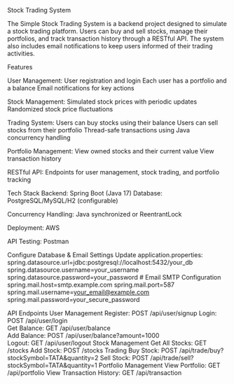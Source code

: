 Stock Trading System

The Simple Stock Trading System is a backend project designed to simulate a stock trading platform. Users can buy and sell stocks, manage their portfolios, and track transaction history through a RESTful API. The system also includes email notifications to keep users informed of their trading activities.

Features

User Management:
    User registration and login
    Each user has a portfolio and a balance
    Email notifications for key actions

Stock Management:
    Simulated stock prices with periodic updates
    Randomized stock price fluctuations

Trading System:
    Users can buy stocks using their balance
    Users can sell stocks from their portfolio
    Thread-safe transactions using Java concurrency handling

Portfolio Management:
    View owned stocks and their current value
    View transaction history

RESTful API:
    Endpoints for user management, stock trading, and portfolio tracking


Tech Stack
    Backend: Spring Boot (Java 17)
    Database: PostgreSQL/MySQL/H2 (configurable)

Concurrency Handling: 
    Java synchronized or ReentrantLock

Deployment: 
    AWS

API Testing:
    Postman

Configure Database & Email Settings
    Update application.properties:
      spring.datasource.url=jdbc:postgresql://localhost:5432/your_db
      spring.datasource.username=your_username
      spring.datasource.password=your_password
      # Email SMTP Configuration
      spring.mail.host=smtp.example.com
      spring.mail.port=587
      spring.mail.username=your_email@example.com
      spring.mail.password=your_secure_password

API Endpoints
    User Management
        Register: POST /api/user/signup
        Login: POST /api/user/login        
        Get Balance: GET /api/user/balance        
        Add Balance: POST /api/user/balance?amount=1000        
        Logout: GET /api/user/logout
    Stock Management
        Get All Stocks: GET /stocks
        Add Stock: POST /stocks
    Trading
        Buy Stock: POST /api/trade/buy?stockSymbol=TATA&quantity=2
        Sell Stock: POST /api/trade/sell?stockSymbol=TATA&quantity=1
    Portfolio Management
        View Portfolio: GET /api/portfolio
        View Transaction History: GET /api/transaction
